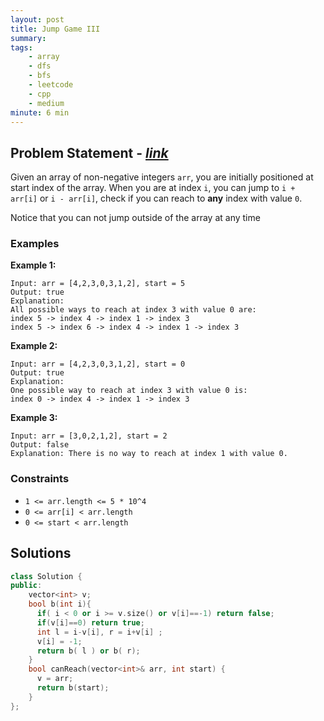 ```yaml
---
layout: post
title: Jump Game III
summary:
tags:
    - array
    - dfs
    - bfs
    - leetcode
    - cpp
    - medium
minute: 6 min
---
```


## Problem Statement - [*link*](https://leetcode.com/problems/jump-game-iii)  

Given an array of non-negative integers `arr`, you are initially positioned at start index of the array. When you are at index `i`, you can jump to `i + arr[i]` or `i - arr[i]`, check if you can reach to **any** index with value `0`.

Notice that you can not jump outside of the array at any time

### Examples

**Example 1:**  
```
Input: arr = [4,2,3,0,3,1,2], start = 5
Output: true
Explanation: 
All possible ways to reach at index 3 with value 0 are: 
index 5 -> index 4 -> index 1 -> index 3 
index 5 -> index 6 -> index 4 -> index 1 -> index 3 
```

**Example 2:**  
```
Input: arr = [4,2,3,0,3,1,2], start = 0
Output: true 
Explanation: 
One possible way to reach at index 3 with value 0 is: 
index 0 -> index 4 -> index 1 -> index 3
```

**Example 3:**  
```
Input: arr = [3,0,2,1,2], start = 2
Output: false
Explanation: There is no way to reach at index 1 with value 0.
```

### Constraints
+ `1 <= arr.length <= 5 * 10^4`
+ `0 <= arr[i] < arr.length`
+ `0 <= start < arr.length`

## Solutions

```cpp
class Solution {
public:
    vector<int> v;
    bool b(int i){
      if( i < 0 or i >= v.size() or v[i]==-1) return false;
      if(v[i]==0) return true;
      int l = i-v[i], r = i+v[i] ;
      v[i] = -1;
      return b( l ) or b( r);
    }
    bool canReach(vector<int>& arr, int start) {
      v = arr;
      return b(start);
    }
};
```

